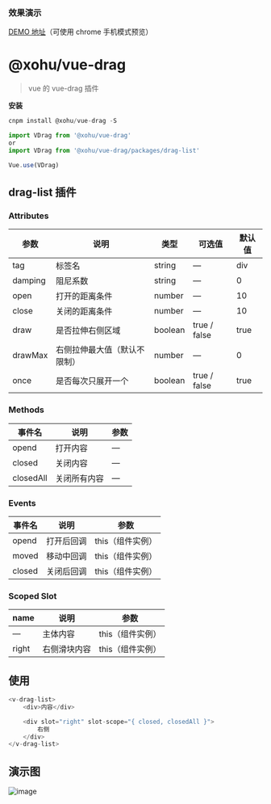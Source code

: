 ### 效果演示
[DEMO 地址](https://xohu.github.io/vue-drag/dist/#/drag/draglist "demo")（可使用 chrome 手机模式预览）

# @xohu/vue-drag

> vue 的 vue-drag 插件

**安装**

  ``` js
  cnpm install @xohu/vue-drag -S

  import VDrag from '@xohu/vue-drag'
  or
  import VDrag from '@xohu/vue-drag/packages/drag-list'

  Vue.use(VDrag)
  ```

## drag-list 插件
### Attributes

| 参数 | 说明 | 类型 | 可选值 | 默认值 |
| ------ | ------ | ------ | ------ | ------ |
| tag | 标签名 | string | — | div |
| damping | 阻尼系数 | string | — | 0 |
| open | 打开的距离条件 | number | — | 10 |
| close | 关闭的距离条件 | number | — | 10 |
| draw | 是否拉伸右侧区域 | boolean | true / false | true |
| drawMax | 右侧拉伸最大值（默认不限制） | number | — | 0 |
| once | 是否每次只展开一个 | boolean | true / false | true |

### Methods

| 事件名 | 说明 | 参数 |
| ------ | ------ | ------ |
| opend | 打开内容 | — |
| closed | 关闭内容 | — |
| closedAll | 关闭所有内容 | — |

### Events

| 事件名 | 说明 | 参数 |
| ------ | ------ | ------ |
| opend | 打开后回调 | this（组件实例） |
| moved | 移动中回调 | this（组件实例） |
| closed | 关闭后回调 | this（组件实例） |

### Scoped Slot

| name | 说明 | 参数 |
| ------ | ------ | ------ |
| — | 主体内容 | this（组件实例） |
| right | 右侧滑块内容 | this（组件实例） |

## 使用

``` js
<v-drag-list>
    <div>内容</div>

    <div slot="right" slot-scope="{ closed, closedAll }">
        右侧
    </div>
</v-drag-list>
```

## 演示图
![image](https://thumbnail0.baidupcs.com/thumbnail/174682b0399eda63a6c208e6c3f32d32?fid=3734421602-250528-1066024967816462&time=1574254800&rt=sh&sign=FDTAER-DCb740ccc5511e5e8fedcff06b081203-8vd%2FgdQZaW36TETygruBp0v%2BqQ8%3D&expires=8h&chkv=0&chkbd=0&chkpc=&dp-logid=7511624944755872677&dp-callid=0&size=c710_u400&quality=100&vuk=-&ft=video)